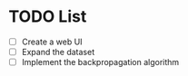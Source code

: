 # TODO List

- [ ] Create a web UI
- [ ] Expand the dataset
- [ ] Implement the backpropagation algorithm